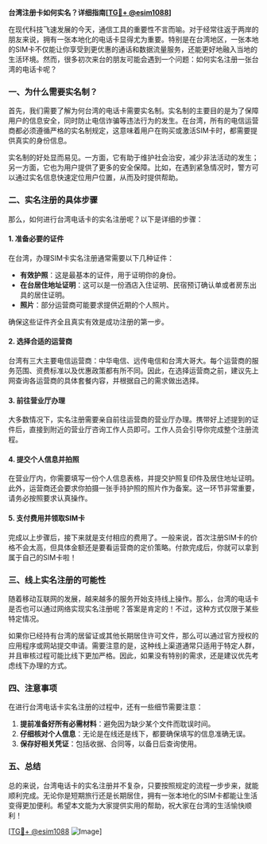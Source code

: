 **台湾注册卡如何实名？详细指南[[TG💪+ @esim1088](https://t.me/s/esim1088)]**

在现代科技飞速发展的今天，通信工具的重要性不言而喻。对于经常往返于两岸的朋友来说，拥有一张本地化的电话卡显得尤为重要。特别是在台湾地区，一张本地的SIM卡不仅能让你享受到更优惠的通话和数据流量服务，还能更好地融入当地的生活环境。然而，很多初次来台的朋友可能会遇到一个问题：如何实名注册一张台湾的电话卡呢？

### 一、为什么需要实名制？

首先，我们需要了解为何台湾的电话卡需要实名制。实名制的主要目的是为了保障用户的信息安全，同时防止电信诈骗等违法行为的发生。在台湾，所有的电信运营商都必须遵循严格的实名制规定，这意味着用户在购买或激活SIM卡时，都需要提供真实的身份信息。

实名制的好处显而易见。一方面，它有助于维护社会治安，减少非法活动的发生；另一方面，它也为用户提供了更多的安全保障。比如，在遇到紧急情况时，警方可以通过实名信息快速定位用户位置，从而及时提供帮助。

### 二、实名注册的具体步骤

那么，如何进行台湾电话卡的实名注册呢？以下是详细的步骤：

#### 1. 准备必要的证件

在台湾，办理SIM卡实名注册通常需要以下几种证件：

- **有效护照**：这是最基本的证件，用于证明你的身份。
- **在台居住地址证明**：这可以是一份酒店入住证明、民宿预订确认单或者房东出具的居住证明。
- **照片**：部分运营商可能要求提供近期的个人照片。

确保这些证件齐全且真实有效是成功注册的第一步。

#### 2. 选择合适的运营商

台湾有三大主要电信运营商：中华电信、远传电信和台湾大哥大。每个运营商的服务范围、资费标准以及优惠政策都有所不同。因此，在选择运营商之前，建议先上网查询各运营商的具体套餐内容，并根据自己的需求做出选择。

#### 3. 前往营业厅办理

大多数情况下，实名注册需要亲自前往运营商的营业厅办理。携带好上述提到的证件后，直接到附近的营业厅咨询工作人员即可。工作人员会引导你完成整个注册流程。

#### 4. 提交个人信息并拍照

在营业厅内，你需要填写一份个人信息表格，并提交护照复印件及居住地址证明。此外，运营商还会要求你拍摄一张手持护照的照片作为备案。这一环节非常重要，请务必按照要求认真操作。

#### 5. 支付费用并领取SIM卡

完成以上步骤后，接下来就是支付相应的费用了。一般来说，首次注册SIM卡的价格不会太高，但具体金额还是要看运营商的定价策略。付款完成后，你就可以拿到属于自己的SIM卡啦！

### 三、线上实名注册的可能性

随着移动互联网的发展，越来越多的服务开始支持线上操作。那么，台湾的电话卡是否也可以通过网络实现实名注册呢？答案是肯定的！不过，这种方式仅限于某些特定情况。

如果你已经持有台湾的居留证或其他长期居住许可文件，那么可以通过官方授权的应用程序或网站提交申请。需要注意的是，这种线上渠道通常只适用于特定人群，并且审核过程可能比线下更加严格。因此，如果没有特别的需求，还是建议优先考虑线下办理的方式。

### 四、注意事项

在进行台湾电话卡实名注册的过程中，还有一些细节需要注意：

1. **提前准备好所有必需材料**：避免因为缺少某个文件而耽误时间。
2. **仔细核对个人信息**：无论是在线还是线下，都要确保填写的信息准确无误。
3. **保存好相关凭证**：包括收据、合同等，以备日后查询使用。

### 五、总结

总的来说，台湾电话卡的实名注册并不复杂，只要按照规定的流程一步步来，就能顺利完成。无论你是短期旅行还是长期居住，拥有一张本地化的SIM卡都能让生活变得更加便利。希望本文能为大家提供实用的帮助，祝大家在台湾的生活愉快顺利！

[[TG💪+ @esim1088](https://t.me/s/esim1088) ![Image](https://i.postimg.cc/4NQfJmqS/Snipaste-2025-05-13-00-14-12.png)]